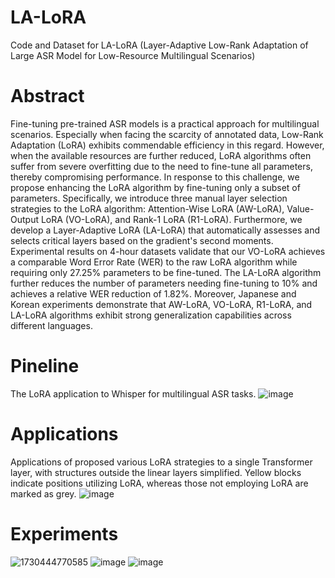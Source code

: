 # LA-LoRA
Code and Dataset for LA-LoRA (Layer-Adaptive Low-Rank Adaptation of Large ASR Model for Low-Resource Multilingual Scenarios)

# Abstract
Fine-tuning pre-trained ASR models is a practical approach for multilingual scenarios. Especially when facing the scarcity of annotated data, Low-Rank Adaptation (LoRA) exhibits commendable efficiency in this regard. However, when the available resources are further reduced, LoRA algorithms often suffer from severe overfitting due to the need to fine-tune all parameters, thereby compromising performance. In response to this challenge, we propose enhancing the LoRA algorithm by fine-tuning only a subset of parameters. Specifically, we introduce three manual layer selection strategies to the LoRA algorithm: Attention-Wise LoRA (AW-LoRA), Value-Output LoRA (VO-LoRA), and Rank-1 LoRA (R1-LoRA). Furthermore, we develop a Layer-Adaptive LoRA (LA-LoRA) that automatically assesses and selects critical layers based on the gradient's second moments. Experimental results on 4-hour datasets validate that our VO-LoRA achieves a comparable Word Error Rate (WER) to the raw LoRA algorithm while requiring only 27.25\% parameters to be fine-tuned. The LA-LoRA algorithm further reduces the number of parameters needing fine-tuning to 10\% and achieves a relative WER reduction of 1.82\%. Moreover, Japanese and Korean experiments demonstrate that AW-LoRA, VO-LoRA, R1-LoRA, and LA-LoRA algorithms exhibit strong generalization capabilities across different languages.

# Pineline
The LoRA application to Whisper for multilingual ASR tasks.
![image](https://github.com/user-attachments/assets/a8770377-b800-471c-a2e8-e3a103c82581)

# Applications
Applications of proposed various LoRA strategies to a single Transformer layer, with structures outside the linear layers simplified. Yellow blocks indicate positions utilizing LoRA, whereas those not employing LoRA are marked as grey.
![image](https://github.com/user-attachments/assets/ba94ee67-2f3f-43c0-a52b-6cde29c9224a)

# Experiments
![1730444770585](https://github.com/user-attachments/assets/4bd1c4df-d0e3-4b8e-8f8c-9b79184363b4)
![image](https://github.com/user-attachments/assets/bbc89fdc-5fda-4d7d-9067-6a5082b6f9d1)
![image](https://github.com/user-attachments/assets/8b54427f-23f3-4079-bbe3-dc2d91dc20ee)



